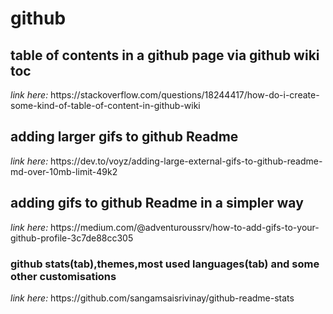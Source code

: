 # github

<h2>table of contents in a github page via github wiki toc</h2>
 <i>link here:</i>
https://stackoverflow.com/questions/18244417/how-do-i-create-some-kind-of-table-of-content-in-github-wiki
<h2>adding larger gifs to github Readme</h2>
 <i>link here:</i>
https://dev.to/voyz/adding-large-external-gifs-to-github-readme-md-over-10mb-limit-49k2
<h2>adding gifs to github Readme in a simpler way</h2>
 <i>link here:</i>
 https://medium.com/@adventuroussrv/how-to-add-gifs-to-your-github-profile-3c7de88cc305
<h3>github stats(tab),themes,most used languages(tab) and some other customisations</h3>
<i>link here:</i>
https://github.com/sangamsaisrivinay/github-readme-stats
